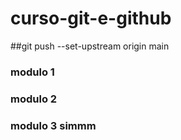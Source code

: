 # curso-git-e-github
 ##git push --set-upstream origin main

### modulo 1
### modulo 2
### modulo 3 simmm